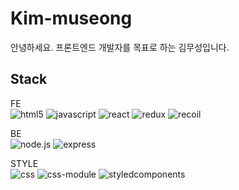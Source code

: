 # Kim-museong

안녕하세요. 프론트엔드 개발자를 목표로 하는 김무성입니다.


## Stack
FE <br>
<img alt="html5" src ="https://img.shields.io/badge/html5-E34F26.svg?&style=for-the-badge&logo=html5&logoColor=white"/>  <img alt="javascript" src ="https://img.shields.io/badge/javascript-F7DF1E.svg?&style=for-the-badge&logo=javascript&logoColor=white"/> <img alt="react" src ="https://img.shields.io/badge/react-61DAFB.svg?&style=for-the-badge&logo=react&logoColor=white"/> <img alt="redux" src ="https://img.shields.io/badge/redux-764ABC.svg?&style=for-the-badge&logo=redux&logoColor=white"/> <img alt="recoil" src ="https://img.shields.io/badge/recoil-3578E5.svg?&style=for-the-badge&logo=recoil&logoColor=white"/>


BE <br>
 <img alt="node.js" src ="https://img.shields.io/badge/node.js-339933.svg?&style=for-the-badge&logo=node.js&logoColor=white"/>  <img alt="express" src ="https://img.shields.io/badge/express-000000.svg?&style=for-the-badge&logo=express&logoColor=white"/> 


STYLE <br>
<img alt="css" src ="https://img.shields.io/badge/css3-1572B6.svg?&style=for-the-badge&logo=CSS3&logoColor=white"/> <img alt="css-module" src ="https://img.shields.io/badge/cssmodules-000000.svg?&style=for-the-badge&logo=cssmodules&logoColor=white"/> <img alt="styledcomponents" src ="https://img.shields.io/badge/styledcomponents-DB7093.svg?&style=for-the-badge&logo=styledcomponents&logoColor=white"/>


